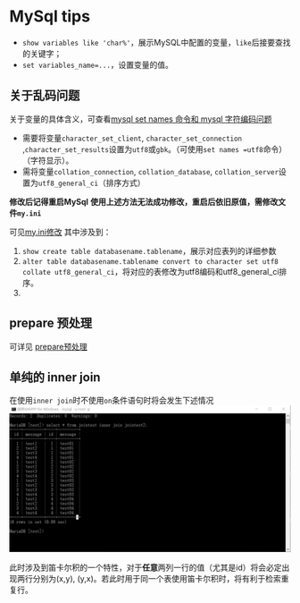 # MySql tips
- `show variables like 'char%'`，展示MySQL中配置的变量，`like`后接要查找的关键字；
- `set variables_name=...`，设置变量的值。
 ## 关于乱码问题
关于变量的具体含义，可查看[mysql set names 命令和 mysql 字符编码问题](https://www.cnblogs.com/digdeep/p/5228199.html)
- 需要将变量`character_set_client`, `character_set_connection` ,`character_set_results`设置为`utf8`或`gbk`。（可使用`set names =utf8`命令）（字符显示）。
- 需将变量`collation_connection`, `collation_database`, `collation_server`设置为`utf8_general_ci`（排序方式）

**修改后记得重启MySql**
**使用上述方法无法成功修改，重启后依旧原值，需修改文件`my.ini`**

可见[my.ini修改](https://www.cnblogs.com/houqi/p/5713176.html)
其中涉及到：
1. `show create table databasename.tablename`，展示对应表列的详细参数
2. `alter table databasename.tablename convert to character set utf8 collate utf8_general_ci`，将对应的表修改为utf8编码和utf8_general_ci排序。
3. 

## prepare 预处理
可详见 [prepare预处理](https://www.cnblogs.com/geaozhang/p/9891338.html)

## 单纯的 inner join
在使用`inner join`时不使用`on`条件语句时将会发生下述情况
![pic](../../pic/inner_join_no_on.jpg)

此时涉及到笛卡尔积的一个特性，对于**任意**两列一行的值（尤其是id）将会必定出现两行分别为(x,y), (y,x)。若此时用于同一个表使用笛卡尔积时，将有利于检索重复行。